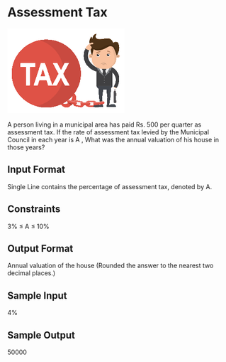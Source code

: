 # Assessment Tax 

![](https://github.com/NadeeTharuka/Programming-Questions/blob/main/Assessment%20Tax/assessment%20tax.png)

A person living in a municipal area has paid Rs. 500 per quarter as assessment tax. If the rate of assessment tax levied by the Municipal Council in each year is A , What was the annual valuation of his house in those years?

## Input Format
Single Line contains the percentage of assessment tax, denoted by A.

## Constraints
3% ≤ A ≤ 10%

## Output Format
Annual valuation of the house (Rounded the answer to the nearest two decimal places.)

## Sample Input 
4%

## Sample Output 
50000
